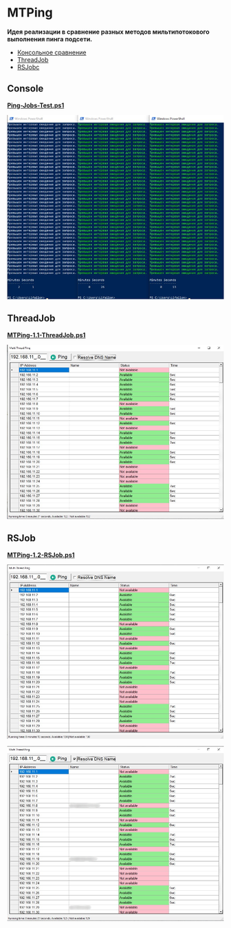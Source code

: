 # MTPing

**Идея реализации в сравнение разных методов мильтипотокового выполнения пинга подсети.**

- [Консольное сравнение](#Console)
- [ThreadJob](#ThreadJob)
- [RSJobc](#RSJobc)

## Console

**[Ping-Jobs-Test.ps1](https://github.com/Lifailon/MTPing/blob/rsa/Scripts/Ping-Jobs-Test.ps1)**

![Image alt](https://github.com/Lifailon/MTPing/blob/rsa/Screen/Test-1.jpg)

## ThreadJob

**[MTPing-1.1-ThreadJob.ps1](https://github.com/Lifailon/MTPing/blob/rsa/Scripts/MTPing-1.1-ThreadJob.ps1)**

![Image alt](https://github.com/Lifailon/MTPing/blob/rsa/Screen/Test-2-ThreadJob.jpg)

## RSJob

**[MTPing-1.2-RSJob.ps1](https://github.com/Lifailon/MTPing/blob/rsa/Scripts/MTPing-1.2-RSJob.ps1)**

![Image alt](https://github.com/Lifailon/MTPing/blob/rsa/Screen/Test-3-RSJob.jpg)

![Image alt](https://github.com/Lifailon/MTPing/blob/rsa/Screen/Test-4-RSJob-Resolve.jpg)

